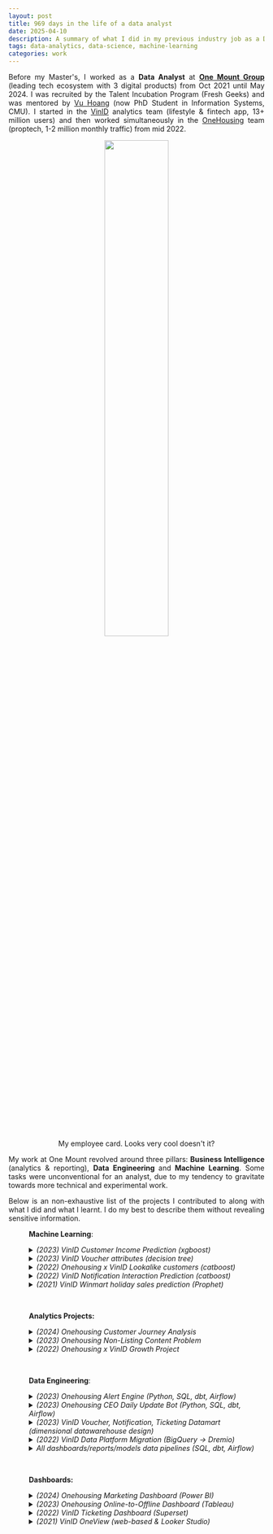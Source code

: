 ```yaml
---
layout: post
title: 969 days in the life of a data analyst
date: 2025-04-10
description: A summary of what I did in my previous industry job as a Data Analyst
tags: data-analytics, data-science, machine-learning
categories: work
---
```


<p style="text-align: justify;">Before my Master's, I worked as a&nbsp;<strong>Data Analyst</strong> at <a href="https://onemount.com/" target="_blank" rel="noopener"><strong>One Mount Group</strong></a> (leading tech ecosystem with 3 digital products) from Oct 2021 until May 2024. I was recruited by the Talent Incubation Program (Fresh Geeks) and was mentored by <a href="https://www.linkedin.com/in/vuhoangt/">Vu Hoang</a> (now PhD Student in Information Systems, CMU). I started in the <a href="https://vinid.net/">VinID</a> analytics team (lifestyle &amp; fintech app, 13+ million users) and then worked simultaneously in the&nbsp;<a href="https://onehousing.vn/">OneHousing</a> team (proptech, 1-2 million monthly traffic) from mid 2022.</p>

<center> <img style='width:50%' src='https://media.licdn.com/dms/image/v2/D5622AQHrgyBnsvx2Pw/feedshare-shrink_1280/feedshare-shrink_1280/0/1717167494624?e=1748476800&v=beta&t=Oo5E7MI1usjCr7oPibWOcfJr0_eAI-Y2ZRvPxWUP0sA'>
<p>My employee card. Looks very cool doesn't it?</p>
</center>


<p style="text-align: justify;">My work at One Mount revolved around three pillars: <strong>Business Intelligence</strong> (analytics &amp; reporting), <strong>Data Engineering&nbsp;</strong>and<strong> Machine Learning</strong>. Some tasks were unconventional for an analyst, due to my tendency to gravitate towards more technical and experimental work.</p>
<p style="text-align: justify;">Below is an non-exhaustive list of the projects I contributed to along with what I did and what I learnt. I do my best to describe them without revealing sensitive information.</p>
<p style="padding-left: 40px; text-align: justify;"><strong>Machine Learning</strong>:</p>
<details style="padding-left: 40px;">
<summary><em>(2023) VinID Customer Income Prediction (xgboost)</em></summary>
I leveraged our existing features store and experimented with XGBoost to classify customer into 3 income ranges (multi-class classification). The project was unsuccessful due to the lack of meaningful predictors, and time mismatch between labels (collected in 2019) and features (no data from 2019, so we used data from 2020-2022 as proxy).</details>
<details style="padding-left: 40px;">
<summary><em>(2023) VinID Voucher attributes (decision tree)</em></summary>
I fitted a decision tree on vouchers with high/low redemption rate and interpreted the tree to identify the most important attributes of a voucher that would affect its redemption.</details>
<details style="padding-left: 40px;">
<summary><em>(2022) Onehousing x VinID Lookalike customers (catboost)</em></summary>
I used a catboost model (binary classification) to identify customers that are similar to existing homebuyers, using features store from VinID. I also engineered some new features that was considered of high importance by the model. I learnt how to formalize business questions into data science problems, to diagnose the model's performance, and to automate steps in the machine learning pipelines to facilitate experimentations. This was also my first exposure to the imbalanced learning problem.</details>
<details style="padding-left: 40px;">
<summary><em>(2022) VinID Notification Interaction Prediction (catboost)</em></summary>
I used a catboost model to identify customers that are likely to interact with a notification. I also engineered some new features. I learnt how to quickly experiment with different model configurations and feature combinations.</details>
<details style="padding-left: 40px;">
<summary><em>(2021) VinID Winmart holiday sales prediction (Prophet)</em></summary>
I attempted to predict 2022 Tet holiday item-level sales using the Facebook's Prophet library. The model was unsuccessful due to the lack of representative data, as the 2021 data was heavily skewed by the COVID-19 pandemic. This is my first exposure to predictive analytics and time series problems.</details>
<p style="padding-left: 40px; text-align: justify;">&nbsp;</p>
<p style="padding-left: 40px; text-align: justify;"><strong>Analytics Projects:</strong></p>
<details style="padding-left: 40px;">
<summary><em>(2024) Onehousing Customer Journey Analysis</em></summary>
We analyzed the common paths (each step is a feature on the site) customers took after entering our website. We learnt that there was not a clear common path due to a lack of internal links between pages.</details>
<details style="padding-left: 40px;">
<summary><em>(2023) Onehousing Non-Listing Content Problem</em></summary>
We explored the behavior of organic users (i.e, they found our website via Google) and attempted to find patterns that would identify high-likelihood house buyers. I led the initiative along with two other analysts, proposed ideas to track the behavior, proposed a metric that corresponded with high retention, and did the early exploratory analysis. I also informed the data tracking template and data warehouse design for this problem.</details>
<details style="padding-left: 40px;">
<summary><em>(2022) Onehousing x VinID Growth Project</em></summary>
We linked customer attributes (demographic, socio-economic, spatial data, etc.) to real estate purchasing behavior to identify key customer segments. My team and I provided early insights on customer profile informing acquisition strategy, I proposed data collection and experimentation method, and built a dashboard to monitor key project metrics.</details>
<p style="padding-left: 40px; text-align: justify;">&nbsp;</p>
<p style="padding-left: 40px; text-align: justify;"><strong>Data Engineering</strong>:</p>
<details style="padding-left: 40px;">
<summary><em>(2023) Onehousing Alert Engine (Python, SQL, dbt, Airflow)</em></summary>
I designed and developed a system that automatically detects mismatched records between two data sources and sends alerts to the Operations and Sales teams. This helps significantly reduce the time spent on data reconciliation. I learnt to thinking in systems.</details>
<details style="padding-left: 40px;">
<summary><em>(2023) Onehousing CEO Daily Update Bot (Python, SQL, dbt, Airflow)</em></summary>
I built a script that sends daily Slack updates to the CEO about real estate deals in OneHousing. I learnt how to work with the Slack and Tableau API, as well as PyODBC.</details>
<details style="padding-left: 40px;">
<summary><em>(2023) VinID Voucher, Notification, Ticketing Datamart (dimensional datawarehouse design)</em></summary>
I designed and built dimensional datamarts for the various VinID business functions, which contain data about vouchers, app notification, and ticketing. I learnt a lot about dimensional modelling and data warehouse design in the process.</details>
<details style="padding-left: 40px;">
<summary><em>(2022) VinID Data Platform Migration (BigQuery -&gt; Dremio)</em></summary>
We changed our data platform and query engine from Bigquery to Dremio. I re-wrote and optimized SQL queries and data pipelines to fit the new platform. I learnt ELT best practices, most of my subsequent pipelines adhered to <a href="https://docs.getdbt.com/best-practices/how-we-style/0-how-we-style-our-dbt-projects" target="_blank" rel="noopener">dbt style guide</a>.</details>
<details style="padding-left: 40px;">
<summary><em>All dashboards/reports/models data pipelines (SQL, dbt, Airflow)</em></summary>
I built data processing pipelines (partially or entirely) for all projects that I was involved in. I learnt how write readable code and manage my code with Git.</details>
<p style="padding-left: 40px; text-align: justify;">&nbsp;</p>
<p style="padding-left: 40px; text-align: justify;"><strong>Dashboards:</strong></p>
<details style="padding-left: 40px;">
<summary><em> (2024) Onehousing Marketing Dashboard (Power BI)</em></summary>
We built executive dashboard for high-level metrics (acqured users, MAU, lead funnel, etc.) of the OneHousing website, with detailed analytical views for specific marketing functions. I learnt how to work with Power BI.&nbsp;</details>
<details style="padding-left: 40px;">
<summary><em> (2023) Onehousing Online-to-Offline Dashboard (Tableau)</em></summary>
I built an operational dashboard to monitor detailed lead generation and conversion activities by salespeople.</details>
<details style="padding-left: 40px;">
<summary><em> (2022) VinID Ticketing Dashboard (Superset)</em></summary>
I built an operational dashboard about on-app ticket sales (concerts, football matches, recreational parks etc.) and conversion funnel.</details>
<details style="padding-left: 40px;">
<summary><em>(2021) VinID OneView (web-based &amp; Looker Studio)<br></em></summary>
We built a centralized business intelligence platform, containing company-wise key metrics for C-level executives (MTU, MAU, etc.). I built 2 high-level dashboards in 2021: Merchant (about voucher metrics such as claims/redeems) and Product (about north-star app metrics) and I took over as sole maintainer of all related data pipelines in 2022 (200+ tables). I learnt how to debug and track down data errors in a complex pipelines.</details>